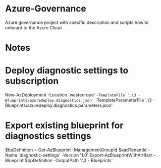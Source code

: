 # Azure-Governance
Azure governance project with specific description and scripts how to onboard to the Azure Cloud

# Notes

# Deploy diagnostic settings to subscription
New-AzDeployment -Location 'westeurope' `
    -TemplateFile '.\3 - Blueprints\azuredeploy.diagnostics.json' `
    -TemplateParameterFile '.\3 - Blueprints\azuredeploy.diagnostics.parameters.json'

# Export existing blueprint for diagnostics settings
$bpDefinition = Get-AzBlueprint -ManagementGroupId $aadTenantId -Name 'diagnostic-settings' -Version '1.0'
Export-AzBlueprintWithArtifact -Blueprint $bpDefinition -OutputPath '.\3 - Blueprints\'